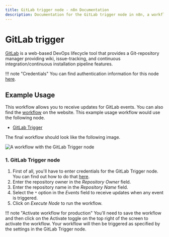 ```yaml
---
title: GitLab trigger node - n8n Documentation
description: Documentation for the GitLab trigger node in n8n, a workflow automation platform. Includes details of operations and configuration, and links to examples and credentials information.
---
```


# GitLab trigger

[GitLab](https://gitlab.com/) is a web-based DevOps lifecycle tool that provides a Git-repository manager providing wiki, issue-tracking, and continuous integration/continuous installation pipeline features.

!!! note "Credentials"
    You can find authentication information for this node [here](/integrations/builtin/credentials/gitlab/).



## Example Usage

This workflow allows you to receive updates for GitLab events. You can also find the [workflow](https://n8n.io/workflows/528) on the website. This example usage workflow would use the following node.

- [GitLab Trigger]()

The final workflow should look like the following image.

![A workflow with the GitLab Trigger node](/_images/integrations/builtin/trigger-nodes/gitlabtrigger/workflow.png)


### 1. GitLab Trigger node

1. First of all, you'll have to enter credentials for the GitLab Trigger node. You can find out how to do that [here](/integrations/builtin/credentials/gitlab/).
2. Enter the repository owner in the *Repository Owner* field.
3. Enter the repository name in the *Repository Name* field.
4. Select the `*` option in the *Events* field to receive updates when any event is triggered.
5. Click on *Execute Node* to run the workflow.

!!! note "Activate workflow for production"
    You'll need to save the workflow and then click on the Activate toggle on the top right of the screen to activate the workflow. Your workflow will then be triggered as specified by the settings in the GitLab Trigger node.


